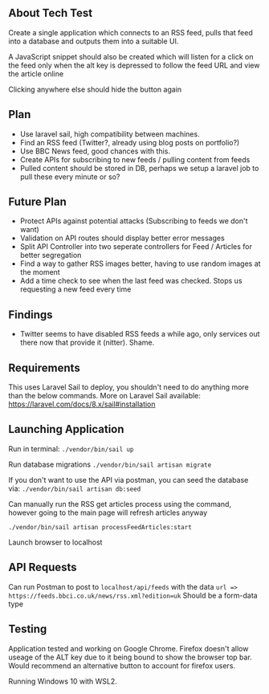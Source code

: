 
## About Tech Test

Create a single application which connects to an RSS feed, pulls that feed into a database and outputs them into
a suitable UI.

A JavaScript snippet should also be created which will listen for a click on the feed only when the alt key is depressed
to follow the feed URL and view the article online

Clicking anywhere else should hide the button again

## Plan

- Use laravel sail, high compatibility between machines.
- Find an RSS feed (Twitter?, already using blog posts on portfolio?)
- Use BBC News feed, good chances with this.
- Create APIs for subscribing to new feeds / pulling content from feeds
- Pulled content should be stored in DB, perhaps we setup a laravel job to pull these every minute or so?

## Future Plan
- Protect APIs against potential attacks (Subscribing to feeds we don't want)
- Validation on API routes should display better error messages
- Split API Controller into two seperate controllers for Feed / Articles for better segregation
- Find a way to gather RSS images better, having to use random images at the moment
- Add a time check to see when the last feed was checked. Stops us requesting a new feed every time

## Findings
- Twitter seems to have disabled RSS feeds a while ago, only services out there now that provide it (nitter). Shame.

## Requirements
This uses Laravel Sail to deploy, you shouldn't need to do anything more than the below commands.
More on Laravel Sail available: https://laravel.com/docs/8.x/sail#installation

## Launching Application

Run in terminal: 
`./vendor/bin/sail up`

Run database migrations
`./vendor/bin/sail artisan migrate`

If you don't want to use the API via postman, you can seed the database via:
`./vendor/bin/sail artisan db:seed`

Can manually run the RSS get articles process using the command, however going to the main page will refresh articles anyway

`./vendor/bin/sail artisan processFeedArticles:start`

Launch browser to localhost


## API Requests

Can run Postman to post to `localhost/api/feeds` with the data `url => https://feeds.bbci.co.uk/news/rss.xml?edition=uk` 
Should be a form-data type

## Testing
Application tested and working on Google Chrome. Firefox doesn't allow useage of the ALT key due to it being bound to
show the browser top bar. Would recommend an alternative button to account for firefox users.

Running Windows 10 with WSL2.
